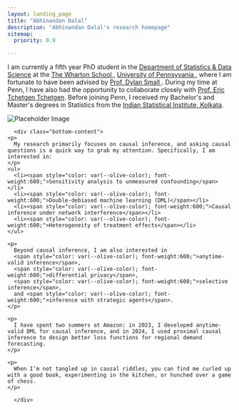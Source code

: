 ```yaml
---
layout: landing_page
title: "Abhinandan Dalal"
description: "Abhinandan Dalal's research homepage"
sitemap:
  priority: 0.9

---
```

<style>
  :root {
    --olive-color: rgb(102, 153, 51);  /* your olive green */
  }
</style>

<div class="landing-page-wrapper">
      <div class="top-content">
          <div class="landing-page-content">
              <p>
              I am currently a fifth year PhD student in the <a href = "https://statistics.wharton.upenn.edu/"> Department of Statistics & Data Science</a> at the <a href = "https://www.wharton.upenn.edu/" target = "_blank">The Wharton School </a>, <a href = "https://www.upenn.edu/" target = "_blank"> University of Pennsyvania </a>, where I am fortunate to have been advised by <a href = "https://statistics.wharton.upenn.edu/profile/dsmall/" target = "_blank"> Prof. Dylan Small </a>. During my time at Penn, I have also had the opportunity to collaborate closely with <a href="https://statistics.wharton.upenn.edu/profile/ett/" target="_blank"> Prof. Eric Tchetgen Tchetgen</a>. Before joining Penn, I received my Bachelor's and Master's degrees in Statistics from the <a href="https://www.isical.ac.in/" target="_blank">Indian Statistical Institute, Kolkata</a>.
              </p>
            </div>
          <div class="landing-page-image">
              <img src="avatar.jpg" alt="Placeholder Image">
          </div>
      </div>

      <div class="bottom-content">
    <p>
      My research primarily focuses on causal inference, and asking causal questions is a quick way to grab my attention. Specifically, I am interested in:
    </p>
    <ul>
      <li><span style="color: var(--olive-color); font-weight:600;">Sensitivity analysis to unmeasured confounding</span></li>
      <li><span style="color: var(--olive-color); font-weight:600;">Double-debiased machine learning (DML)</span></li>
      <li><span style="color: var(--olive-color); font-weight:600;">Causal inference under network interference</span></li>
      <li><span style="color: var(--olive-color); font-weight:600;">Heterogeneity of treatment effects</span></li>
    </ul>

    <p>
      Beyond causal inference, I am also interested in 
      <span style="color: var(--olive-color); font-weight:600;">anytime-valid inference</span>, 
      <span style="color: var(--olive-color); font-weight:600;">differential privacy</span>, 
      <span style="color: var(--olive-color); font-weight:600;">selective inference</span>, 
      and <span style="color: var(--olive-color); font-weight:600;">inference with strategic agents</span>.  
    </p>

    <p>
      I have spent two summers at Amazon: in 2023, I developed anytime-valid DML for causal inference, and in 2024, I used proximal causal inference to design better loss functions for regional demand forecasting.  
    </p>

    <p>
      When I’m not tangled up in causal riddles, you can find me curled up with a good book, experimenting in the kitchen, or hunched over a game of chess.
    </p>

      </div>
  </div>




                                     
